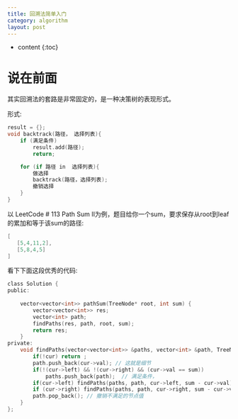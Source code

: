```yaml
---
title: 回溯法简单入门
category: algorithm
layout: post
---
```

* content
{:toc}

# 说在前面

其实回溯法的套路是非常固定的，是一种决策树的表现形式。

形式:
```c
result = {};
void backtrack(路径， 选择列表){
    if (满足条件)
        result.add(路径);
        return;

    for (if 路径 in  选择列表){
        做选择
        backtrack(路径，选择列表);
        撤销选择
    }
}
```

以 LeetCode # 113 Path Sum II为例，题目给你一个sum，要求保存从root到leaf的累加和等于该sum的路径:
```c
[
   [5,4,11,2],
   [5,8,4,5]
]
```

看下下面这段优秀的代码:

```c
class Solution {
public:
  
    vector<vector<int>> pathSum(TreeNode* root, int sum) {
        vector<vector<int>> res;
        vector<int> path;
        findPaths(res, path, root, sum);
        return res;
    }
private:
    void findPaths(vector<vector<int>> &paths, vector<int> &path, TreeNode *cur, int sum){
        if(!cur) return ;
        path.push_back(cur->val); // 这就是细节
        if(!(cur->left) && !(cur->right) && (cur->val == sum))
            paths.push_back(path);  // 满足条件，
        if(cur->left) findPaths(paths, path, cur->left, sum - cur->val);
        if (cur->right) findPaths(paths, path, cur->right, sum - cur->val); // 选择列表
        path.pop_back(); // 撤销不满足的节点值
    }
};
```